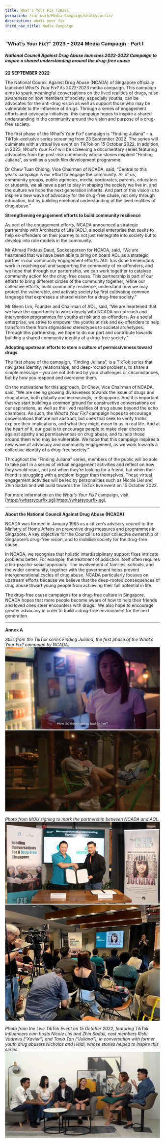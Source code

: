```yaml
---
title: What's Your Fix (2022)
permalink: /our-work/Media-Campaign/whatsyourfix/
description: whats your fix
third_nav_title: Media Campaign
---
```

### “What’s Your Fix?” 2023 – 2024 Media Campaign - Part I

##### National Council Against Drug Abuse launches 2022-2023 Campaign to inspire a shared understanding around the drug-free cause 

**22 SEPTEMBER 2022**
	
The National Council Against Drug Abuse (NCADA) of Singapore officially launched *What’s Your Fix?* its 2022-2023 media campaign. This campaign aims to spark meaningful conversations on the lived realities of drugs, raise awareness on how members of society, especially youths, can be advocates for the anti-drug vision as well as support those who may be vulnerable to the influence of drugs. Through a series of engagement efforts and advocacy initiatives, this campaign hopes to inspire a shared understanding in the community around the vision and purpose of a drug-free society.

The first phase of the *What’s Your Fix?* campaign is “Finding Juliana” – a TikTok-exclusive series screening from 23 September 2022. The series will culminate with a virtual live event on TikTok on 15 October 2022. In addition, in 2023, *What’s Your Fix?* will be screening a documentary series featuring advocates from the post-risk community whose stories inspired “Finding Juliana”, as well as a youth film development programme.

Dr Chew Tuan Chiong, Vice Chairman of NCADA, said, “Central to this year’s campaign is our effort to engage the community. All of us, community groups, public agencies, media, corporates, parents, educators or students, we all have a part to play in shaping the society we live in, and the culture we hope the next generation inherits. And part of this vision is to inspire a new wave of advocacy for the drug-free cause, not only through education, but by building emotional understanding of the lived realities of drug abuse.”

**Strengthening engagement efforts to build community resilience**

As part of the engagement efforts, NCADA announced a strategic partnership with Architects of Life (AOL), a social enterprise that seeks to help ex-offenders on their journey to not just reintegrate into society but to develop into role models in the community.

Mr Ahmad Firdaus Daud, Spokesperson for NCADA, said, “We are heartened that we have been able to bring on board AOL as a strategic partner in our community engagement efforts. AOL has done tremendous work in reaching out and supporting the community of ex-offenders, and we hope that through our parternship, we can work together to catalyse community action for the drug-free cause. This partnership is part of our efforts to bring different circles of the community together, refine our collective efforts, build community resilience, understand how we may protect the vulnerable, and activate society by first cultivating common language that expresses a shared vision for a drug-free society.”

Mr Glenn Lim, Founder and Chairman of AOL, said, “We are heartened that we have the opportunity to work closely with NCADA on outreach and intervention programmes for youths at risk and ex-offenders. As a social enterprise, we strive to empower the youths at risk and ex-offenders to help transform them from stigmatised stereotypes to societal archetypes. Through this partnership, we hope to do our part and contribute towards building a shared community identity of a drug-free society.”&nbsp;

**Adopting upstream efforts to stem a culture of permissiveness toward drugs**

The first phase of the campaign, “Finding Juliana”, is a TikTok series that navigates identity, relationships, and deep-rooted problems, to share a simple message – you are not defined by your challenges or circumstances, but by how you respond and overcome them.

On the motivations for this approach, Dr Chew, Vice Chairman of NCADA, said, “We are seeing growing divisiveness towards the issue of drugs and drug abuse, both globally and increasingly, in Singapore. And it is important that we start building a common ground for constructive conversations on our aspirations, as well as the lived realities of drug abuse beyond the echo chambers. As such, the _What’s Your Fix?_ campaign hopes to encourage conversations that are not abstract, but ones that seek to verify truths, explore their implications, and what they might mean to us in real life. And at the heart of it, our goal is to encourage people to make clear choices against apathy and permissiveness on drug abuse, and to help those around them who may be vulnerable. We hope that this campaign inspires a new wave of advocacy and community engagement, as we work towards a collective identity of a drug-free society.”

Throughout the “Finding Juliana” series, members of the public will be able to take part in a series of virtual engagement activities and reflect on how they would react, not just when they’re looking for a friend, but when their friend is struggling with a problem bigger than themselves. These virtual engagement activities will be led by personalities such as Nicole Liel and Zhin Sadali and will build towards the TikTok live event on 15 October 2022.

For more information on the _What’s Your Fix?_ campaign, visit [https://whatsyourfix.sg](https://whatsyourfix.sg).

*** 
**About the National Council Against Drug Abuse (NCADA)**

NCADA was formed in January 1995 as a citizen’s advisory council to the Ministry of Home Affairs on preventive drug measures and programmes in Singapore. A key objective for the Council is to spur collective ownership of Singapore’s drug-free vision, and to mobilise society for the drug-free cause.

In NCADA, we recognise that holistic interdisciplinary support fixes intricate problems better. For example, the treatment of addiction itself often requires a bio-psycho-social approach.&nbsp; The involvement of families, schools, and the wider community, together with the government helps prevent intergenerational cycles of drug abuse. NCADA particularly focuses on upstream efforts because we believe that the deep-rooted consequences of drug abuse thwart young people from achieving their full potential in life.

The drug-free cause campaigns for a drug-free culture in Singapore. NCADA hopes that more people become aware of how to help their friends and loved ones steer encounters with drugs.&nbsp; We also hope to encourage greater advocacy in order to build a drug-free environment for the next generation.

***

**Annex A**

*Stills from the TikTok series Finding Juliana, the first phase of the What’s Your Fix? campaign by NCADA.*
![](/images/Finding%20Juliana/juliana2.jpg)![](/images/Finding%20Juliana/juliana1.png)


*Photo from MOU signing to mark the partnership between NCADA and AOL.*
![](/images/Finding%20Juliana/MOU.jpg)
![](/images/Finding%20Juliana/sdfdf.jpg)

*Photo from the Live TikTok Event on 15 October 2022, featuring TikTok influencers cum hosts Nicole Liel and Zhin Sadali, cast members Rishi Vadrevu (“Xavier”) and Tania Tan (“Juliana”), in conversation with former youth drug abusers Nicholas and Heidi, whose stories helped to inspire this series.*
![](/images/Finding%20Juliana/wyf4.png)